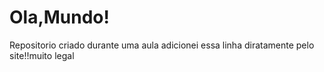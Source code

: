 # Ola,Mundo!
 Repositorio criado durante uma aula
 adicionei essa linha diratamente pelo site!!muito legal 
